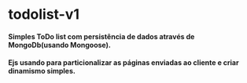 # todolist-v1

#### Simples ToDo list com persistência de dados através de MongoDb(usando Mongoose).
#### Ejs usando para particionalizar as páginas enviadas ao cliente e criar dinamismo simples.

